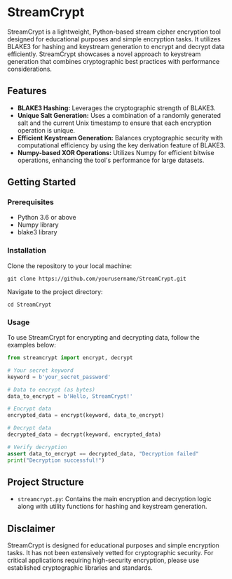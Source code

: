 # StreamCrypt

StreamCrypt is a lightweight, Python-based stream cipher encryption tool designed for educational purposes and simple encryption tasks. It utilizes BLAKE3 for hashing and keystream generation to encrypt and decrypt data efficiently. StreamCrypt showcases a novel approach to keystream generation that combines cryptographic best practices with performance considerations.

## Features

- **BLAKE3 Hashing:** Leverages the cryptographic strength of BLAKE3.
- **Unique Salt Generation:** Uses a combination of a randomly generated salt and the current Unix timestamp to ensure that each encryption operation is unique.
- **Efficient Keystream Generation:** Balances cryptographic security with computational efficiency by using the key derivation feature of BLAKE3.
- **Numpy-based XOR Operations:** Utilizes Numpy for efficient bitwise operations, enhancing the tool's performance for large datasets.

## Getting Started

### Prerequisites

- Python 3.6 or above
- Numpy library
- blake3 library

### Installation

Clone the repository to your local machine:

```
git clone https://github.com/yourusername/StreamCrypt.git
```

Navigate to the project directory:

```
cd StreamCrypt
```

### Usage

To use StreamCrypt for encrypting and decrypting data, follow the examples below:

```python
from streamcrypt import encrypt, decrypt

# Your secret keyword
keyword = b'your_secret_password'

# Data to encrypt (as bytes)
data_to_encrypt = b'Hello, StreamCrypt!'

# Encrypt data
encrypted_data = encrypt(keyword, data_to_encrypt)

# Decrypt data
decrypted_data = decrypt(keyword, encrypted_data)

# Verify decryption
assert data_to_encrypt == decrypted_data, "Decryption failed"
print("Decryption successful!")
```

## Project Structure

- `streamcrypt.py`: Contains the main encryption and decryption logic along with utility functions for hashing and keystream generation.

## Disclaimer

StreamCrypt is designed for educational purposes and simple encryption tasks. It has not been extensively vetted for cryptographic security. For critical applications requiring high-security encryption, please use established cryptographic libraries and standards.